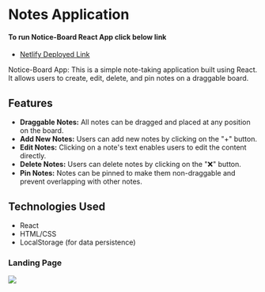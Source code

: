 # Notes Application

<h4> To run Notice-Board React App click below link</h4>
<ul> <li><a href="https://splendorous-basbousa-b530ea.netlify.app/"> Netlify Deployed Link </a></li> </ul>


<div> <p>Notice-Board App: This is a simple note-taking application built using React. It allows users to create, edit, delete, and pin notes on a draggable board.</p>
</div>

## Features

- **Draggable Notes:** All notes can be dragged and placed at any position on the board.
- **Add New Notes:** Users can add new notes by clicking on the "+" button.
- **Edit Notes:** Clicking on a note's text enables users to edit the content directly.
- **Delete Notes:** Users can delete notes by clicking on the "❌" button.
- **Pin Notes:** Notes can be pinned to make them non-draggable and prevent overlapping with other notes.

## Technologies Used

- React
- HTML/CSS
- LocalStorage (for data persistence)

<div>
<div> <h3> Landing Page </h3> 
  <img src="https://i.ibb.co/pdSwdth/Screenshot-848.png"/>
 </div>
</div>
